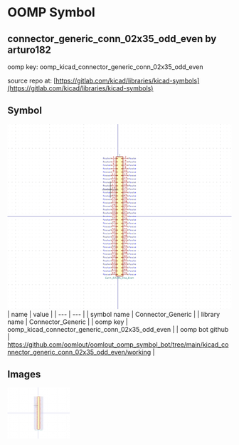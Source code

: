 # OOMP Symbol  
## connector_generic_conn_02x35_odd_even  by arturo182  
  
oomp key: oomp_kicad_connector_generic_conn_02x35_odd_even  
  
source repo at: [https://gitlab.com/kicad/libraries/kicad-symbols](https://gitlab.com/kicad/libraries/kicad-symbols)  
## Symbol  
  
[![working.png](working_600.png)](working.png)  
| name | value | 
| --- | --- | 
| symbol name | Connector_Generic | 
| library name | Connector_Generic | 
| oomp key | oomp_kicad_connector_generic_conn_02x35_odd_even | 
| oomp bot github | https://github.com/oomlout/oomlout_oomp_symbol_bot/tree/main/kicad_connector_generic_conn_02x35_odd_even/working | 
## Images  
  
[![working.png](working_140.png)](working.png)  
